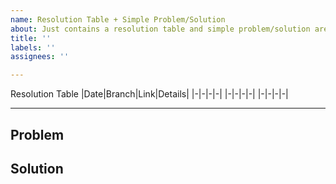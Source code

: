```yaml
---
name: Resolution Table + Simple Problem/Solution
about: Just contains a resolution table and simple problem/solution area.
title: ''
labels: ''
assignees: ''

---
```


Resolution Table
|Date|Branch|Link|Details|
|-|-|-|-|
|-|-|-|-|
|-|-|-|-|

-----

Problem
-----



Solution
-----
